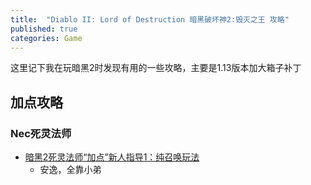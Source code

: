 ```yaml
---
title:  "Diablo II: Lord of Destruction 暗黑破坏神2:毁灭之王 攻略"
published: true
categories: Game
---
```


这里记下我在玩暗黑2时发现有用的一些攻略，主要是1.13版本加大箱子补丁

## 加点攻略

### Nec死灵法师

- [暗黑2死灵法师“加点”新人指导1：纯召唤玩法](https://jingyan.baidu.com/article/afd8f4de263c8f34e286e9c2.html)
  - 安逸，全靠小弟
